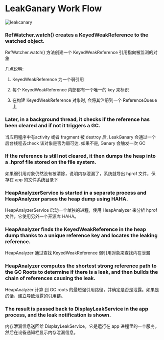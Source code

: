 # LeakGanary Work Flow

![leakcanary](https://github.com/xianfeng92/android-code-read/blob/master/images/leakcanary.png)

###  RefWatcher.watch() creates a KeyedWeakReference to the watched object.
         
RefWatcher.watch() 方法创建一个 KeyedWeakReference 引用指向被监测的对象

几点说明:

1. KeyedWeakReference 为一个弱引用

2. 每个 KeyedWeakReference 内部都有一个唯一的 key 来标识

3. 在构建 KeyedWeakReference 对象时, 会将其注册到一个 ReferenceQueue 上

###  Later, in a background thread, it checks if the reference has been cleared and if not it triggers a GC.

当应用程序中有activity 或者 fragment 被 destroy 后, LeakGanary 会通过一个后台线程去check 该对象是否为弱可达. 如果不是, Ganary 会触发一次 GC

### If the reference is still not cleared, it then dumps the heap into a .hprof file stored on the file system.

如果弱引用对象仍然没有被清除，说明内存泄漏了，系统就导出 hprof 文件，保存在 app 的文件系统目录下

### HeapAnalyzerService is started in a separate process and HeapAnalyzer parses the heap dump using HAHA.
HeapAnalyzerService 启动一个单独的进程，使用 HeapAnalyzer 来分析 hprof 文件。它使用另外一个开源库 HAHA。

### HeapAnalyzer finds the KeyedWeakReference in the heap dump thanks to a unique reference key and locates the leaking reference.

HeapAnalyzer 通过查找 KeyedWeakReference 弱引用对象来查找内在泄漏

### HeapAnalyzer computes the shortest strong reference path to the GC Roots to determine if there is a leak, and then builds the chain of references causing the leak.

HeapAnalyzer 计算 到 GC roots 的最短强引用路径，并确定是否是泄露。如果是的话，建立导致泄露的引用链。

### The result is passed back to DisplayLeakService in the app process, and the leak notification is shown.

 内存泄漏信息送回给 DisplayLeakService，它是运行在 app 进程里的一个服务。然后在设备通知栏显示内存泄漏信息。
